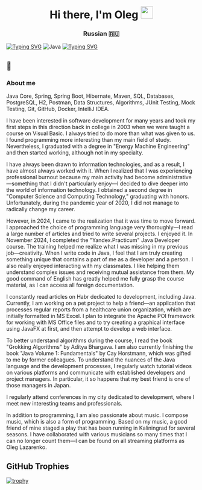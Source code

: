 <h1 align="center">Hi there, I'm Oleg</a> 
<img src="https://github.com/blackcater/blackcater/raw/main/images/Hi.gif" height="32"/></h1>
<h3 align="center">Russian 🇷🇺</h3>

[![Typing SVG](https://readme-typing-svg.herokuapp.com?font=Fira+Code&pause=1000&color=2336BCF7&center=true&vCenter=true&random=true&width=435&lines=Java+developer)](https://git.io/typing-svg) ![Java](https://img.shields.io/badge/java-%23ED8B00.svg?style=for-the-badge&logo=openjdk&logoColor=white) [![Typing SVG](https://readme-typing-svg.herokuapp.com?font=Fira+Code&pause=1000&color=F70000&center=true&vCenter=true&random=true&width=435&lines=Java+developer)](https://git.io/typing-svg)
## 👋

### About me
Java Core, Spring, Spring Boot, Hibernate, Maven, SQL, Databases, PostgreSQL, H2, Postman, Data Structures, Algorithms, JUnit Testing, Mock Testing, Git, GitHub, Docker, IntelliJ IDEA.

I have been interested in software development for many years and took my first steps in this direction back in college in 2003 when we were taught a course on Visual Basic. I always tried to do more than what was given to us. I found programming more interesting than my main field of study. Nevertheless, I graduated with a degree in "Energy Machine Engineering" and then started working, although not in my specialty.

I have always been drawn to information technologies, and as a result, I have almost always worked with it. When I realized that I was experiencing professional burnout because my main activity had become administrative—something that I didn't particularly enjoy—I decided to dive deeper into the world of information technology. I obtained a second degree in "Computer Science and Computing Technology," graduating with honors. Unfortunately, during the pandemic year of 2020, I did not manage to radically change my career.

However, in 2024, I came to the realization that it was time to move forward. I approached the choice of programming language very thoroughly—I read a large number of articles and tried to write several projects. I enjoyed it. In November 2024, I completed the "Yandex.Practicum" Java Developer course. The training helped me realize what I was missing in my previous job—creativity. When I write code in Java, I feel that I am truly creating something unique that contains a part of me as a developer and a person. I also really enjoyed interacting with my classmates. I like helping them understand complex issues and receiving mutual assistance from them. My good command of English has greatly helped me fully grasp the course material, as I can access all foreign documentation.

I constantly read articles on Habr dedicated to development, including Java. Currently, I am working on a pet project to help a friend—an application that processes regular reports from a healthcare union organization, which are initially formatted in MS Excel. I plan to integrate the Apache POI framework for working with MS Office files and to try creating a graphical interface using JavaFX at first, and then attempt to develop a web interface.

To better understand algorithms during the course, I read the book "Grokking Algorithms" by Aditya Bhargava. I am also currently finishing the book "Java Volume 1: Fundamentals" by Cay Horstmann, which was gifted to me by former colleagues. To understand the nuances of the Java language and the development processes, I regularly watch tutorial videos on various platforms and communicate with established developers and project managers. In particular, it so happens that my best friend is one of those managers in Japan.

I regularly attend conferences in my city dedicated to development, where I meet new interesting teams and professionals.

In addition to programming, I am also passionate about music. I compose music, which is also a form of programming. Based on my music, a good friend of mine staged a play that has been running in Kaliningrad for several seasons. I have collaborated with various musicians so many times that I can no longer count them—I can be found on all streaming platforms as Oleg Lazarenko.

## GitHub Trophies
[![trophy](https://github-profile-trophy.vercel.app/?username=lazarx77)](https://github.comlazarx77/github-profile-trophy)


<!--
**lazarx77/lazarx77** is a ✨ _special_ ✨ repository because its `README.md` (this file) appears on your GitHub profile.

Here are some ideas to get you started:

- 🔭 I’m currently working on ...
- 🌱 I’m currently learning ...
- 👯 I’m looking to collaborate on ...
- 🤔 I’m looking for help with ...
- 💬 Ask me about ...
- 📫 How to reach me: ...
- 😄 Pronouns: ...
- ⚡ Fun fact: ...
-->
